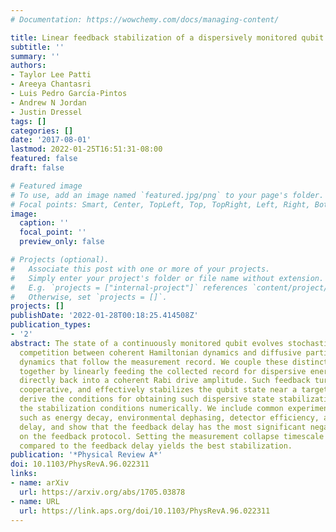 ```yaml
---
# Documentation: https://wowchemy.com/docs/managing-content/

title: Linear feedback stabilization of a dispersively monitored qubit
subtitle: ''
summary: ''
authors:
- Taylor Lee Patti
- Areeya Chantasri
- Luis Pedro Garcı́a-Pintos
- Andrew N Jordan
- Justin Dressel
tags: []
categories: []
date: '2017-08-01'
lastmod: 2022-01-25T16:51:31-08:00
featured: false
draft: false

# Featured image
# To use, add an image named `featured.jpg/png` to your page's folder.
# Focal points: Smart, Center, TopLeft, Top, TopRight, Left, Right, BottomLeft, Bottom, BottomRight.
image:
  caption: ''
  focal_point: ''
  preview_only: false

# Projects (optional).
#   Associate this post with one or more of your projects.
#   Simply enter your project's folder or file name without extension.
#   E.g. `projects = ["internal-project"]` references `content/project/deep-learning/index.md`.
#   Otherwise, set `projects = []`.
projects: []
publishDate: '2022-01-28T00:18:25.414508Z'
publication_types:
- '2'
abstract: The state of a continuously monitored qubit evolves stochastically, exhibiting
  competition between coherent Hamiltonian dynamics and diffusive partial collapse
  dynamics that follow the measurement record. We couple these distinct types of dynamics
  together by linearly feeding the collected record for dispersive energy measurements
  directly back into a coherent Rabi drive amplitude. Such feedback turns the competition
  cooperative, and effectively stabilizes the qubit state near a target state. We
  derive the conditions for obtaining such dispersive state stabilization and verify
  the stabilization conditions numerically. We include common experimental nonidealities,
  such as energy decay, environmental dephasing, detector efficiency, and feedback
  delay, and show that the feedback delay has the most significant negative effect
  on the feedback protocol. Setting the measurement collapse timescale to be long
  compared to the feedback delay yields the best stabilization.
publication: '*Physical Review A*'
doi: 10.1103/PhysRevA.96.022311
links:
- name: arXiv
  url: https://arxiv.org/abs/1705.03878
- name: URL
  url: https://link.aps.org/doi/10.1103/PhysRevA.96.022311
---
```

